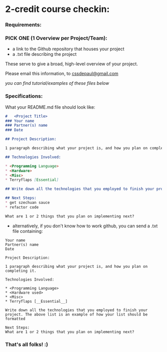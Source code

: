 # 2-credit course checkin:

### Requirements:

### PICK ONE (1 Overview per Project/Team):
* a link to the Github repository that houses your project
* a .txt file describing the project

These serve to give a broad, high-level overview of your project.
 
Please email this information, to cssdepaul@gmail.com

*you can find tutorial/examples of these files below*

### Specifications:
What your README.md file should look like:
```markdown
#   <Project Title>
### Your name
### Partner(s) name
### Date

## Project Description:

1 paragraph describing what your project is, and how you plan on completing it.

## Technologies Involved:

* <Programming Language>
* <Hardware>
* <Misc>
* Terryflaps [Essential]

## Write down all the technologies that you employed to finish your project. The above 

## Next Steps:
* get szechuan sauce
* refactor code

What are 1 or 2 things that you plan on implementing next?
```

* alternatively, if you don't know how to work github, you can send a .txt file containing:

```text
Your name
Partner(s) name
Date

Project Description:

1 paragraph describing what your project is, and how you plan on completing it.

Technologies Involved:

* <Programming Language>
* <Hardware used>
* <Misc>
* Terryflaps [__Essential__]

Write down all the technologies that you employed to finish your project. The above list is an example of how your list should be formatted

Next Steps:
What are 1 or 2 things that you plan on implementing next?
```

### That's all folks! :)

